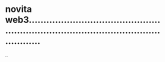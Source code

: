 # novita web3..............................................................................................................
..
